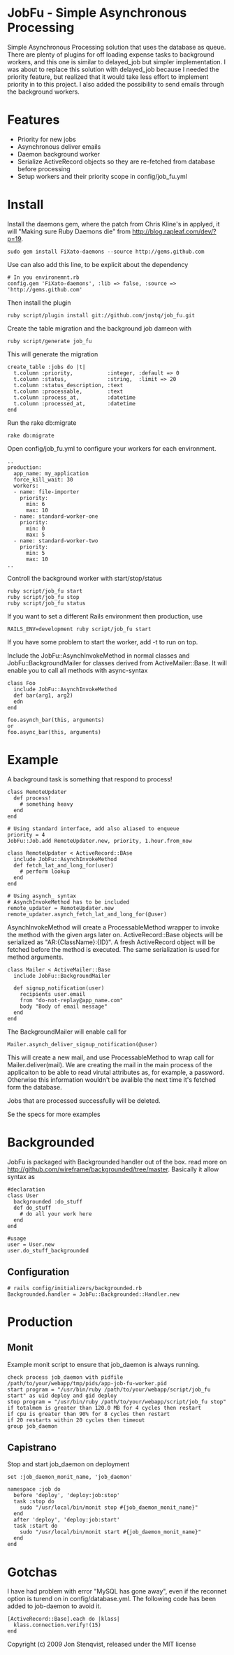 JobFu - Simple Asynchronous Processing
======================================

Simple Asynchronous Processing solution that uses the database as queue. There are plenty of plugins for off loading expense tasks to background workers, and this one is similar to delayed_job but simpler implementation. I was about to replace this solution with delayed_job because I needed the priority feature, but realized that it would take less effort to implement priority in to this project. I also added the possibility to send emails through the background workers.

Features
========

* Priority for new jobs
* Asynchronous deliver emails
* Daemon background worker
* Serialize ActiveRecord objects so they are re-fetched from database before processing
* Setup workers and their priority scope in config/job_fu.yml

Install
=======

Install the daemons gem, where the patch from Chris Kline's in applyed, it will "Making sure Ruby Daemons die" from http://blog.rapleaf.com/dev/?p=19.

    sudo gem install FiXato-daemons --source http://gems.github.com    

Use can also add this line, to be explicit about the dependency

    # In you environemnt.rb
    config.gem 'FiXato-daemons', :lib => false, :source => 'http://gems.github.com'
    

Then install the plugin
		
    ruby script/plugin install git://github.com/jnstq/job_fu.git

Create the table migration and the background job dameon with

    ruby script/generate job_fu
    
This will generate the migration

    create_table :jobs do |t|
      t.column :priority,           :integer, :default => 0
      t.column :status,             :string,  :limit => 20
      t.column :status_description, :text
      t.column :processable,        :text
      t.column :process_at,         :datetime
      t.column :processed_at,       :datetime
    end
    
Run the rake db:migrate

    rake db:migrate
    
Open config/job_fu.yml to configure your workers for each environment.

    ..
    production:
      app_name: my_application
      force_kill_wait: 30
      workers:
      - name: file-importer
        priority:
          min: 6
          max: 10
      - name: standard-worker-one
        priority:
          min: 0
          max: 5
      - name: standard-worker-two
        priority:
          min: 5
          max: 10
    ..
    
Controll the background worker with start/stop/status

    ruby script/job_fu start
    ruby script/job_fu stop
    ruby script/job_fu status
        
If you want to set a different Rails environment then production, use

    RAILS_ENV=development ruby script/job_fu start
    
If you have some problem to start the worker, add -t to run on top.   

Include the JobFu::AsynchInvokeMethod in normal classes and JobFu::BackgroundMailer for classes derived from ActiveMailer::Base. It will enable you to call all methods with async-syntax

    class Foo
      include JobFu::AsynchInvokeMethod   
      def bar(arg1, arg2)
      edn
    end

    foo.asynch_bar(this, arguments)
    or 
    foo.async_bar(this, arguments)
   

Example
=======

A background task is something that respond to process!

    class RemoteUpdater      
      def process!
        # something heavy
      end
    end

    # Using standard interface, add also aliased to enqueue
    priority = 4
    JobFu::Job.add RemoteUpdater.new, priority, 1.hour.from_now
    
    class RemoteUpdater < ActiveRecord::BAse
      include JobFu::AsynchInvokeMethod
      def fetch_lat_and_long_for(user)
        # perform lookup
      end
    end
    
    # Using asynch_ syntax
    # AsynchInvokeMethod has to be included
    remote_updater = RemoteUpdater.new
    remote_updater.asynch_fetch_lat_and_long_for(@user)


AsynchInvokeMethod will create a ProcessableMethod wrapper to invoke the method with the given args later on. ActiveRecord::Base objects will be serialized as "AR:{ClassName}:{ID}". A fresh ActiveRecord object will be fetched before the method is executed. The same serialization is used for method arguments.

    class Mailer < ActiveMailer::Base
      include JobFu::BackgroundMailer
      
      def signup_notification(user)
        recipients user.email
        from "do-not-replay@app_name.com"
        body "Body of email message"
      end
    end

The BackgroundMailer will enable call for

    Mailer.asynch_deliver_signup_notification(@user)

This will create a new mail, and use ProcessableMethod to wrap call for Mailer.deliver(mail). We are creating the mail in the main process of the applicaiton to be able to read virutal attributes as, for example, a password. Otherwise this information wouldn't be avalible the next time it's fetched form the database.

Jobs that are processed successfully will be deleted.

Se the specs for more examples

Backgrounded
============

JobFu is packaged with Backgrounded handler out of the box. read more on http://github.com/wireframe/backgrounded/tree/master. Basically it allow syntax as

    #declaration
    class User
      backgrounded :do_stuff
      def do_stuff
        # do all your work here
      end
    end

    #usage
    user = User.new
    user.do_stuff_backgrounded


Configuration
-------------

    # rails config/initializers/backgrounded.rb
    Backgrounded.handler = JobFu::Backgrounded::Handler.new


Production
==========

Monit
-----

Example monit script to ensure that job_daemon is always running.

    check process job_daemon with pidfile /path/to/your/webapp/tmp/pids/app-job-fu-worker.pid
    start program = "/usr/bin/ruby /path/to/your/webapp/script/job_fu start" as uid deploy and gid deploy
    stop program = "/usr/bin/ruby /path/to/your/webapp/script/job_fu stop"
    if totalmem is greater than 120.0 MB for 4 cycles then restart
    if cpu is greater than 90% for 8 cycles then restart
    if 20 restarts within 20 cycles then timeout
    group job_daemon

Capistrano
----------

Stop and start job_daemon on deployment

    set :job_daemon_monit_name, 'job_daemon'

    namespace :job do
      before 'deploy', 'deploy:job:stop'
      task :stop do
        sudo "/usr/local/bin/monit stop #{job_daemon_monit_name}"
      end
      after 'deploy', 'deploy:job:start'
      task :start do
        sudo "/usr/local/bin/monit start #{job_daemon_monit_name}"
      end
    end
    
Gotchas
=======

I have had problem with error "MySQL has gone away", even if the reconnet option is turend on in config/database.yml. The following code has been added to job-daemon to avoid it.

    [ActiveRecord::Base].each do |klass|
      klass.connection.verify!(15)
    end
    

Copyright (c) 2009 Jon Stenqvist, released under the MIT license